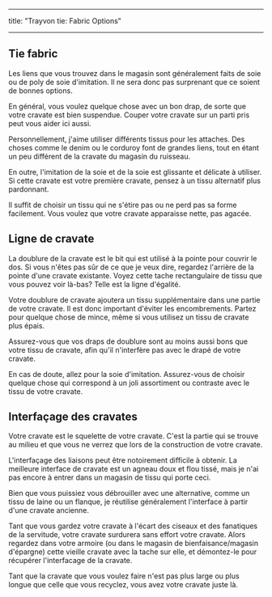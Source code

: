 - - -
title: "Trayvon tie: Fabric Options"
- - -

## Tie fabric

Les liens que vous trouvez dans le magasin sont généralement faits de soie ou de poly de soie d'imitation. Il ne sera donc pas surprenant que ce soient de bonnes options.

En général, vous voulez quelque chose avec un bon drap, de sorte que votre cravate est bien suspendue. Couper votre cravate sur un parti pris peut vous aider ici aussi.

Personnellement, j'aime utiliser différents tissus pour les attaches. Des choses comme le denim ou le corduroy font de grandes liens, tout en étant un peu différent de la cravate du magasin du ruisseau.

En outre, l'imitation de la soie et de la soie est glissante et délicate à utiliser. Si cette cravate est votre première cravate, pensez à un tissu alternatif plus pardonnant.

Il suffit de choisir un tissu qui ne s'étire pas ou ne perd pas sa forme facilement. Vous voulez que votre cravate apparaisse nette, pas agacée.

## Ligne de cravate

La doublure de la cravate est le bit qui est utilisé à la pointe pour couvrir le dos. Si vous n'êtes pas sûr de ce que je veux dire, regardez l'arrière de la pointe d'une cravate existante. Voyez cette tache rectangulaire de tissu que vous pouvez voir là-bas? Telle est la ligne d'égalité.

Votre doublure de cravate ajoutera un tissu supplémentaire dans une partie de votre cravate. Il est donc important d'éviter les encombrements. Partez pour quelque chose de mince, même si vous utilisez un tissu de cravate plus épais.

Assurez-vous que vos draps de doublure sont au moins aussi bons que votre tissu de cravate, afin qu'il n'interfère pas avec le drapé de votre cravate.

En cas de doute, allez pour la soie d'imitation. Assurez-vous de choisir quelque chose qui correspond à un joli assortiment ou contraste avec le tissu de votre cravate.

## Interfaçage des cravates

Votre cravate est le squelette de votre cravate. C'est la partie qui se trouve au milieu et que vous ne verrez que lors de la construction de votre cravate.

L'interfaçage des liaisons peut être notoirement difficile à obtenir. La meilleure interface de cravate est un agneau doux et flou tissé, mais je n'ai pas encore à entrer dans un magasin de tissu qui porte ceci.

Bien que vous puissiez vous débrouiller avec une alternative, comme un tissu de laine ou un flanque, je réutilise généralement l'interface à partir d'une cravate ancienne.

<Note>

Tant que vous gardez votre cravate à l'écart des ciseaux et des fanatiques de la servitude, votre cravate surdurera sans effort votre cravate. Alors regardez dans votre armoire (ou dans le magasin de bienfaisance/magasin d'épargne) cette vieille cravate avec la tache sur elle, et démontez-le pour récupérer l'interfacage de la cravate.

Tant que la cravate que vous voulez faire n'est pas plus large ou plus longue que celle que vous recyclez, vous avez votre cravate juste là.

</Note>
